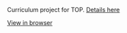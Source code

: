 Curriculum project for TOP. [Details here](https://www.theodinproject.com/courses/web-development-101/lessons/calculator)

[View in browser](https://sthavm.github.io/calculator/)
